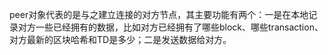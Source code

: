 peer对象代表的是与之建立连接的对方节点，其主要功能有两个：一是在本地记录对方一些已经拥有的数据，比如对方已经拥有了哪些block、哪些transaction、对方最新的区块哈希和TD是多少；二是发送数据给对方。




